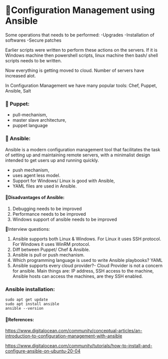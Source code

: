 # 🌻Configuration Management using Ansible

Some operations that needs to be performed: 
-Upgrades
-Installation of softwares
-Secure patches

Earlier scripts were written to perform these actions on the servers. If it is Windows machine then powershell scripts, linux machine then bash/ shell scripts needs to be written.

Now everything is getting moved to cloud. Number of servers have increased alot.

In Configuration Management we have many popular tools: Chef, Puppet, Ansible, Salt

### 🌻 Puppet: 
- pull-mechanism,
- master slave architecture,
- puppet language
  
### 🌻 Ansible: 
Ansible is a modern configuration management tool that facilitates the task of setting up and maintaining remote servers, with a minimalist design intended to get users up and running quickly.
- push mechanism,
- uses agent less model.
- Support for Windows/ Linux is good with Ansible,
- YAML files are used in Ansible.

#### 🌼Disadvantages of Ansible:
1. Debugging needs to be improved
2. Performance needs to be improved
3. Windows support of ansible needs to be improved

🌼Interview questions:
1. Ansible supports both Linux & Windows.
For Linux it uses SSH protocol.
For Windows it uses WinRM protocol.
2. Diff between Puppet/ Chef & Ansible.
3. Ansible is pull or push mechanism.
4. Which programming language is used to write Ansible playbooks? YAML
5. Ansible supports every cloud provider?- Cloud Provider is not a concern for ansible. Main things are: IP address, SSH access to the machine, Ansible hosts can access the machines, are they SSH enabled.

### Ansible installation:

```
sudo apt get update
sudo apt install ansible
ansible --version
```

#### 🌼References:
https://www.digitalocean.com/community/conceptual-articles/an-introduction-to-configuration-management-with-ansible

https://www.digitalocean.com/community/tutorials/how-to-install-and-configure-ansible-on-ubuntu-20-04








